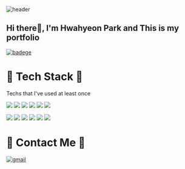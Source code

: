 ![header](https://capsule-render.vercel.app/api?type=Rounded&color=354660&height=300&section=header&text=Hwahyeon%20Park&fontColor=ffffff&fontSize=90)

## Hi there👋,  I'm Hwahyeon Park and This is my portfolio 
[![badege](https://img.shields.io/badge/-Portfolio-yellow)](https://hwahyeon-park.github.io/Portfolio-KR/)

# 📓 Tech Stack 📓  
Techs that I've used at least once

![](https://img.shields.io/badge/Java-007396?style=flat-square&logo=Java&logoColor=white) ![](https://img.shields.io/badge/Python-3766AB?style=flat-square&logo=Python&logoColor=white)      ![](https://img.shields.io/badge/C-A8B9CC?style=flat-square&logo=C&logoColor=white) ![](https://img.shields.io/badge/C++-00599C?style=flat-square&logo=C++&logoColor=white) ![](https://img.shields.io/badge/Node.js-339933?style=flat-square&logo=Node.js&logoColor=white) ![](https://img.shields.io/badge/R-276DC3?style=flat-square&logo=R&logoColor=white)

![](https://img.shields.io/badge/Android-3DDC84?style=flat-square&logo=Android&logoColor=white) ![](https://img.shields.io/badge/Azure-0078D4?style=flat-square&logo=Azure&logoColor=white) ![](https://img.shields.io/badge/Docker-2496ED?style=flat-square&logo=Docker&logoColor=white) ![](https://img.shields.io/badge/GitHub-181717?style=flat-square&logo=GitHub&logoColor=white) ![](https://img.shields.io/badge/Raspbeerypi-A22846?style=flat-square&logo=Raspberrypi&logoColor=white) ![](https://img.shields.io/badge/Arduino-00979D?style=flat-square&logo=Arduino&logoColor=white)



# 📍 Contact Me 📍
[![gmail](https://img.shields.io/badge/Gmail-EA4335?style=flat&logo=Gmail&logoColor=white)](mailto:hwahyeonp25@gmail.com)
